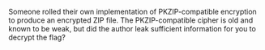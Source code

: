 Someone rolled their own implementation of PKZIP-compatible encryption to produce an encrypted ZIP file. The PKZIP-compatible cipher is old and known to be weak, but did the author leak sufficient information for you to decrypt the flag?
